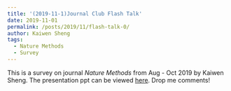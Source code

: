```yaml
---
title: '(2019-11-1)Journal Club Flash Talk'
date: 2019-11-01
permalink: /posts/2019/11/flash-talk-0/
author: Kaiwen Sheng
tags:
  - Nature Methods
  - Survey
---
```


This is a survey on journal *Nature Methods* from Aug - Oct 2019 by Kaiwen Sheng. The presentation ppt can be viewed [here](http://holmosaint.github.io/files/JournalClub/FlashTalk/Nature-Methods-Aug-Oct-2019-KaiwenSheng.pdf). Drop me comments!
